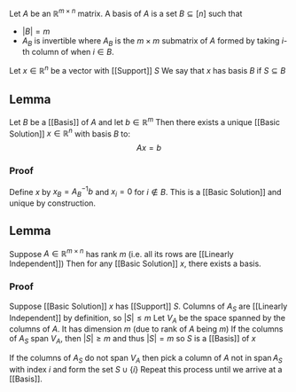Let $A$ be an $\mathbb{R}^{m\times n}$ matrix.
A basis of $A$ is a set $B\subseteq[n]$ such that 
- $\lvert B \rvert=m$
- $A_{B}$ is invertible
where $A_{B}$ is the $m\times m$ submatrix of $A$ 
formed by taking $i$-th column of  when $i\in B$.

Let $x\in \mathbb{R}^{n}$ be a vector with [[Support]] $S$
We say that $x$ has basis $B$ if $S\subseteq B$
## Lemma
Let $B$ be a [[Basis]] of $A$ and let $b\in \mathbb{R}^{m}$
Then there exists a unique [[Basic Solution]] $x\in \mathbb{R}^{n}$ with basis $B$ to:
$$
Ax=b
$$
### Proof
Define $x$ by $x_{B}=A_{B}^{-1}b$ and $x_{i}=0$ for $i\not\in B$.
This is a [[Basic Solution]] and unique by construction.
## Lemma
Suppose $A\in \mathbb{R}^{m\times n}$ has rank $m$ (i.e. all its rows are [[Linearly Independent]])
Then for any [[Basic Solution]] $x$, there exists a basis.
### Proof
Suppose [[Basic Solution]] $x$ has [[Support]] $S$. 
Columns of $A_{S}$ are [[Linearly Independent]] by definition, so $\lvert S \rvert\leq m$
Let $V_{A}$ be the space spanned by the columns of $A$.
It has dimension $m$ (due to rank of $A$ being $m$)
If the columns of $A_{S}$ span $V_{A}$, then $\lvert S \rvert\geq m$ and thus $\lvert S \rvert=m$
so $S$ is a [[Basis]] of $x$

If the columns of $A_{S}$ do not span $V_{A}$
then pick a column of $A$ not in $\operatorname{span}A_{S}$ with index $i$
and form the set $S\cup \{ i \}$
Repeat this process until we arrive at a [[Basis]].

